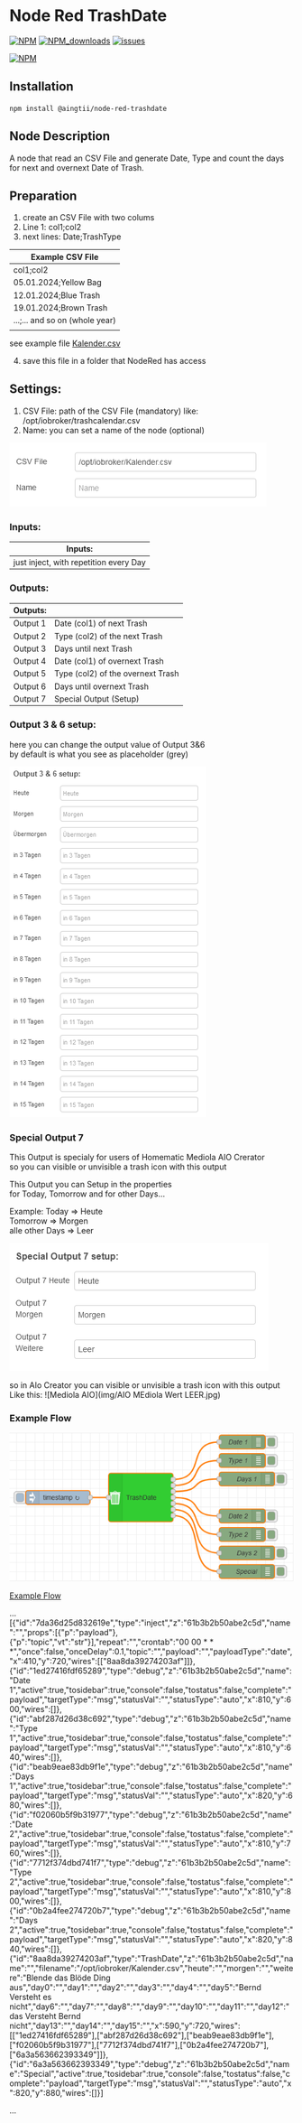 # Node Red TrashDate

[![NPM](https://img.shields.io/npm/v/@aingtii/node-red-trashdate)](https://www.npmjs.com/package/@aingtii/node-red-trashdate)
[![NPM_downloads](https://img.shields.io/npm/dm/@aingtii/node-red-trashdate)](https://www.npmjs.com/package/@aingtii/node-red-trashdate)
[![issues](https://img.shields.io/github/issues/aingtii/node-red-trashdate)](https://github.com/aingtiig/node-red-trashdate/issues)

[![NPM](https://nodei.co/npm/@aingtii/node-red-trashdate.png?compact=true)](https://nodei.co/npm/@aingtii/node-red-trashdate/)

## Installation
```
npm install @aingtii/node-red-trashdate
```

## Node Description
A node that read an CSV File and generate Date, Type and count the days for next and overnext Date of Trash.

## Preparation
1. create an CSV File with two colums
2. Line 1:  col1;col2
3. next lines:  Date;TrashType

|Example CSV File                |
|--------------------------------|
|col1;col2                       |
|05.01.2024;Yellow Bag           |
|12.01.2024;Blue Trash           |
|19.01.2024;Brown Trash          |
|...;... and so on (whole year)  |
|                                |

see example file
[Kalender.csv](examples/Kalender.csv)

4. save this file in a folder that NodeRed has access

## Settings:
1. CSV File: path of the CSV File (mandatory)
       like: /opt/iobroker/trashcalendar.csv
2. Name: you can set a name of the node (optional)

![nodered Propertiers](img/properties.PNG)

### Inputs:
|Inputs:                                 |
|----------------------------------------|
|just inject, with repetition every Day  |       

### Outputs:
|Outputs: |                                   |
|---------|-----------------------------------|
|Output 1 | Date (col1) of next Trash         |
|Output 2 | Type (col2) of the next Trash     |
|Output 3 | Days until next Trash             |
|Output 4 | Date (col1) of overnext Trash     |
|Output 5 | Type (col2) of the overnext Trash |
|Output 6 | Days until overnext Trash         |
|Output 7 | Special Output (Setup)            |


### Output 3 & 6 setup:
here you can change the output value of Output 3&6<br />
by default is what you see as placeholder (grey)<br />

![nodered Output3_6](img/output3_6.PNG)


### Special Output 7 
This Output is specialy for users of Homematic Mediola AIO Crerator<br />
so you can visible or unvisible a trash icon with this output<br />

This Output you can Setup in the properties<br />
for Today, Tomorrow and for other Days...

Example:
Today => Heute<br />
Tomorrow => Morgen<br />
alle other Days => Leer<br />

![nodered Output7](img/Output7.PNG)

so in AIo Creator you can visible or unvisible a trash icon with this output<br />
Like this:
![Mediola AIO](img/AIO MEdiola Wert LEER.jpg)

### Example Flow
![example flow](img/example_flow.PNG)

[Example Flow](examples/example-flow1.json)

...
[{"id":"7da36d25d832619e","type":"inject","z":"61b3b2b50abe2c5d","name":"","props":[{"p":"payload"},{"p":"topic","vt":"str"}],"repeat":"","crontab":"00 00 * * *","once":false,"onceDelay":0.1,"topic":"","payload":"","payloadType":"date","x":410,"y":720,"wires":[["8aa8da39274203af"]]},{"id":"1ed27416fdf65289","type":"debug","z":"61b3b2b50abe2c5d","name":"Date 1","active":true,"tosidebar":true,"console":false,"tostatus":false,"complete":"payload","targetType":"msg","statusVal":"","statusType":"auto","x":810,"y":600,"wires":[]},{"id":"abf287d26d38c692","type":"debug","z":"61b3b2b50abe2c5d","name":"Type 1","active":true,"tosidebar":true,"console":false,"tostatus":false,"complete":"payload","targetType":"msg","statusVal":"","statusType":"auto","x":810,"y":640,"wires":[]},{"id":"beab9eae83db9f1e","type":"debug","z":"61b3b2b50abe2c5d","name":"Days 1","active":true,"tosidebar":true,"console":false,"tostatus":false,"complete":"payload","targetType":"msg","statusVal":"","statusType":"auto","x":820,"y":680,"wires":[]},{"id":"f02060b5f9b31977","type":"debug","z":"61b3b2b50abe2c5d","name":"Date 2","active":true,"tosidebar":true,"console":false,"tostatus":false,"complete":"payload","targetType":"msg","statusVal":"","statusType":"auto","x":810,"y":760,"wires":[]},{"id":"7712f374dbd741f7","type":"debug","z":"61b3b2b50abe2c5d","name":"Type 2","active":true,"tosidebar":true,"console":false,"tostatus":false,"complete":"payload","targetType":"msg","statusVal":"","statusType":"auto","x":810,"y":800,"wires":[]},{"id":"0b2a4fee274720b7","type":"debug","z":"61b3b2b50abe2c5d","name":"Days 2","active":true,"tosidebar":true,"console":false,"tostatus":false,"complete":"payload","targetType":"msg","statusVal":"","statusType":"auto","x":820,"y":840,"wires":[]},{"id":"8aa8da39274203af","type":"TrashDate","z":"61b3b2b50abe2c5d","name":"","filename":"/opt/iobroker/Kalender.csv","heute":"","morgen":"","weitere":"Blende das Blöde Ding aus","day0":"","day1":"","day2":"","day3":"","day4":"","day5":"Bernd Versteht es nicht","day6":"","day7":"","day8":"","day9":"","day10":"","day11":"","day12":"das Versteht Bernd nicht","day13":"","day14":"","day15":"","x":590,"y":720,"wires":[["1ed27416fdf65289"],["abf287d26d38c692"],["beab9eae83db9f1e"],["f02060b5f9b31977"],["7712f374dbd741f7"],["0b2a4fee274720b7"],["6a3a563662393349"]]},{"id":"6a3a563662393349","type":"debug","z":"61b3b2b50abe2c5d","name":"Special","active":true,"tosidebar":true,"console":false,"tostatus":false,"complete":"payload","targetType":"msg","statusVal":"","statusType":"auto","x":820,"y":880,"wires":[]}]

...


